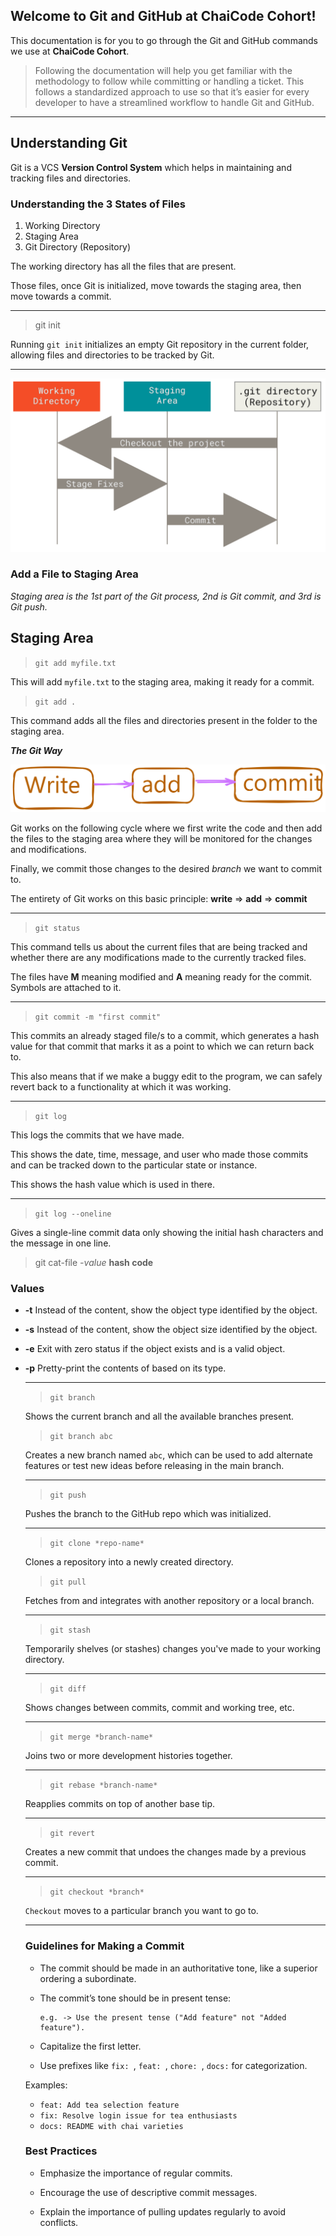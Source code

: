 ## Welcome to Git and GitHub at ChaiCode Cohort!

This documentation is for you to go through the Git and GitHub commands we use at **ChaiCode Cohort**.

> Following the documentation will help you get familiar with the methodology to follow while committing or handling a ticket. This follows a standardized approach to use so that it’s easier for every developer to have a streamlined workflow to handle Git and GitHub.

---

## Understanding Git

Git is a VCS **Version Control System** which helps in maintaining and tracking files and directories.

### Understanding the 3 States of Files

1. Working Directory
2. Staging Area
3. Git Directory (Repository)

The working directory has all the files that are present.

Those files, once Git is initialized, move towards the staging area, then move towards a commit.

---

> git init

Running `git init` initializes an empty Git repository in the current folder, allowing files and directories to be tracked by Git.

---

![Git files workflow](image.png)

### Add a File to Staging Area

_Staging area is the 1st part of the Git process, 2nd is Git commit, and 3rd is Git push._

## Staging Area

> `git add myfile.txt`

This will add `myfile.txt` to the staging area, making it ready for a commit.

> `git add .`

This command adds all the files and directories present in the folder to the staging area.

**_The Git Way_**

![Write -> add -> commit](image-1.png)

Git works on the following cycle where we first write the code and then add the files to the staging area where they will be monitored for the changes and modifications.

Finally, we commit those changes to the desired _branch_ we want to commit to.

The entirety of Git works on this basic principle: **write** => **add** => **commit**

---

> `git status`

This command tells us about the current files that are being tracked and whether there are any modifications made to the currently tracked files.

The files have **M** meaning modified and **A** meaning ready for the commit. Symbols are attached to it.

---

> `git commit -m "first commit"`

This commits an already staged file/s to a commit, which generates a hash value for that commit that marks it as a point to which we can return back to.

This also means that if we make a buggy edit to the program, we can safely revert back to a functionality at which it was working.

---

> `git log`

This logs the commits that we have made.

This shows the date, time, message, and user who made those commits and can be tracked down to the particular state or instance.

This shows the hash value which is used in there.

---

> `git log --oneline`

Gives a single-line commit data only showing the initial hash characters and the message in one line.

> git cat-file _-value_ **hash code**

### Values

- **-t**
  Instead of the content, show the object type identified by the object.

- **-s**
  Instead of the content, show the object size identified by the object.

- **-e**
  Exit with zero status if the object exists and is a valid object.

- **-p**
  Pretty-print the contents of <object> based on its type.

---

> `git branch`

Shows the current branch and all the available branches present.

> `git branch abc`

Creates a new branch named `abc`, which can be used to add alternate features or test new ideas before releasing in the main branch.

---

> `git push`

Pushes the branch to the GitHub repo which was initialized.

---

> `git clone *repo-name*`

Clones a repository into a newly created directory.

> `git pull`

Fetches from and integrates with another repository or a local branch.

---

> `git stash`

Temporarily shelves (or stashes) changes you've made to your working directory.

---

> `git diff`

Shows changes between commits, commit and working tree, etc.

---

> `git merge *branch-name*`

Joins two or more development histories together.

---

> `git rebase *branch-name*`

Reapplies commits on top of another base tip.

---

> `git revert`

Creates a new commit that undoes the changes made by a previous commit.

---

> `git checkout *branch*`

`Checkout` moves to a particular branch you want to go to.

---

### Guidelines for Making a Commit

- The commit should be made in an authoritative tone, like a superior ordering a subordinate.

- The commit’s tone should be in present tense:

      e.g. -> Use the present tense ("Add feature" not "Added feature").

- Capitalize the first letter.

- Use prefixes like `fix: `, `feat: `, `chore: `, `docs:` for categorization.

Examples:

- `feat: Add tea selection feature`
- `fix: Resolve login issue for tea enthusiasts`
- `docs: README with chai varieties`

### Best Practices

- Emphasize the importance of regular commits.

- Encourage the use of descriptive commit messages.

- Explain the importance of pulling updates regularly to avoid conflicts.

